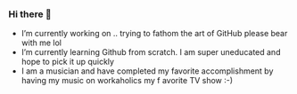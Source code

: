 ### Hi there 👋
- I’m currently working on ..   trying to fathom the art of GitHub please bear with me lol
- I’m currently learning Github from scratch. I am super uneducated and hope to pick it up quickly
- I am a musician and have completed my favorite  accomplishment by having my music on workaholics my f avorite TV show :-) 
